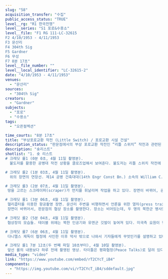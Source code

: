 ```yaml
---
slug: "58"
acquisition_transfer: "수집"
public_access_status: "TRUE"
level__rg: "R1 한국전쟁"
level__series: "S1 포로&수용소"
level__file: "F1 RG 111-LC-32615 
F2 4/10/1953 - 4/11/1953
F3 문산리
F4 304th Sig
F5 Gardner
F6 무성
F7 8분 17초"
level__file_number: ""
level__local_identifier: "LC-32615-2"
date: "4/10/1953 - 4/11/1953"
venues: 
  - "문산리"
sources: 
  - "304th Sig"
creators: 
  - "Gardner"
subjects: 
  - "포로"
  - "수용소"
tags: 
  - "오픈컬렉션"

time_courts: "8분 17초"
title: "부상포로교환 작전 (Little Switch) / 포로교환 시설 건설"
description_status: "판문점에서의 부상 포로교환 작전인 “리틀 스위치” 작전과 관련된 모습을 담고 있는 여러 영상들 중 하나이다. 주로 4월 20일 이후의 모습을 담고 있는 다른 리틀 스위치 작전 관련 영상과는 달리 이 롤의 영상들은 4월 10일-11일에 촬영된 것으로, 특히 판문점 포로교환 장소의 각종 시설들을 짓기 위한 공병대들의 건설 공정 모습을 영상으로 담은 것들이 눈에 띈다."
description: "숏리스트"
shotlist: "1. 숏 리스트
# 크레딧 롤1 (0분 0초, 4월 11일 촬영분).
  불도저를 활용한 공병대 작전 상황을 클로즈업해서 보여준다. 불도저는 리틀 스위치 작전에 활용될 자동차 도로 및 부상 포로들을 수용할 천막 막사를 설치할 부지를 정비하기 위해서 지면을 고르고 있다.

# 크레딧 롤2 (1분 03초, 4월 11일 촬영분).
  위의 장면의 연장선. 제14 공병 건축대대(14th Engr Const Bn.) 소속의 William C. Poole 중령이 옆에 있는 장교에게 공사가 진행되고 있는 부지를 가리키며 무언가 지시를 하고 있다. 공병대가 땅을 고르는 공사현장 주변을 두 명의 인원이 지나가면서 무언가 대화를 하고 있다.

# 크레딧 롤3 (2분 07초, 4월 11일 촬영분).
 땅을 고르는 스크레이퍼(scraper)가 먼지를 휘날리며 작업을 하고 있다. 장면이 바뀌어, 공산측 장교들의 모습이 잡힌다. 이들은 관련 회담이 열린 막사를 열고 나오고 있다. 뒤이어서 다니엘스 제독(Adm. John C. Daniels)이 기자들과의 인터뷰를 통해 무엇인가 발언하는 장면이 등장한다.

# 크레딧 롤1 (3분 06초, 4월 11일 촬영분).
 헬리콥터를 이용한 항공촬영 장면. 문산리 주변을 비행하면서 언론을 위한 열차(press train)과 다른 철도 차량들이 역에 정차해 있는 모습을 촬영하고 있다. 장면이 바뀌어 마찬가지로 항공촬영을 통해서 자유의 마을에 소재한 제45 외과 병원의 모습을 보여주고 있다.
 장면이 바뀌어서, 판문점의 협상 장소를 촬영한다. 장소는 비어있는데, 두 명의 북한군 병사들이 테이블을 정리하고 있는 모습을 촬영했다.

# 크레딧 롤2 (5분 04초, 4월 11일 촬영분).
 협상장의 모습들. 테이블 위에는 북한 인공기와 유엔군 깃발이 놓여져 있다. 미국측 요원이 협정 서명인들이 착석할 자리를 가리키면서 무언가 설명하고 있다. 자리에 착석하여, 서류에 서명하는 작업을 직접 시연해보고 있다. 유엔군 깃발과 북한 인공기를 차례로 손으로 잡고 카메라맨에게 보여준다.

# 크레딧 롤7 (6분 06초, 4월 11일 촬영분).
 다니엘스 제독이 협정에 사인한 이후 막사 밖으로 나와서 기자들에게 무엇인가를 설명하고 있다. 손에는 협정문의 사본이 들려 있다. 밝은 표정으로 기자들과 질의응답을 하면서 내용에 대해서 설명하고 있는 모습이다.

# 크레딧 롤1 7분 12초(두 번째 파일 10초부터), 4월 10일 촬영분).
 앞선 롤의 내용보다 하루 전에 촬영된 영상. 타이틀은 평화협정(Peace Talks)로 달려 있다. 문산리에 H-5 헬리콥터가 착륙하고, 헬기에서 다니엘 제독이 내려서 길을 ᄄᆞ라 걸어가고 있다. 그의 뒤를 여러 장교들이 따르고 있는데, 제독과 일행은 문산리에 마련된 그의 막사 내부로 들어간다."
media_type: "video"
link: "https://www.youtube.com/embed/rT2CYcT_iB4"
components: 
  - "https://img.youtube.com/vi/rT2CYcT_iB4/sddefault.jpg"
---
```

